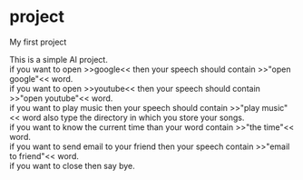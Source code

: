 # project
My first project

This is a simple AI project.<br />
if you want to open >>google<< then your speech should contain >>"open google"<< word.<br />
if you want to open >>youtube<< then your speech should contain >>"open youtube"<< word.<br />
if you want to play music then your speech should contain >>"play music"<< word also type the directory in which you store your songs.<br />
if you want to know the current time than your word contain >>"the time"<< word.<br />
if you want to send email to your friend then your speech contain >>"email to friend"<< word.<br />
if you want to close then say bye.<br />
